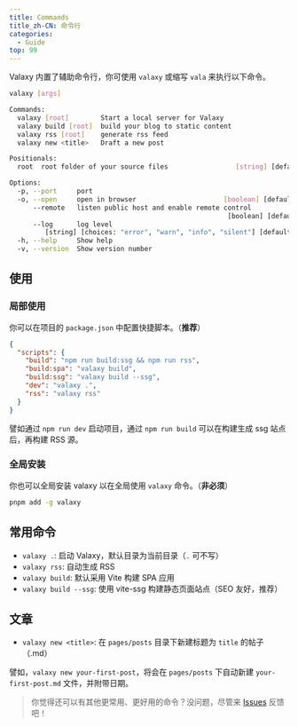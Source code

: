 ```yaml
---
title: Commands
title_zh-CN: 命令行
categories:
  - Guide
top: 99
---
```


Valaxy 内置了辅助命令行，你可使用 `valaxy` 或缩写 `vala` 来执行以下命令。

```bash
valaxy [args]

Commands:
  valaxy [root]        Start a local server for Valaxy                 [default]
  valaxy build [root]  build your blog to static content
  valaxy rss [root]    generate rss feed
  valaxy new <title>   Draft a new post

Positionals:
  root  root folder of your source files                 [string] [default: "."]

Options:
  -p, --port     port                                                   [number]
  -o, --open     open in browser                      [boolean] [default: false]
      --remote   listen public host and enable remote control
                                                       [boolean] [default: true]
      --log      log level
         [string] [choices: "error", "warn", "info", "silent"] [default: "warn"]
  -h, --help     Show help                                             [boolean]
  -v, --version  Show version number                                   [boolean]
```

## 使用

### 局部使用

你可以在项目的 `package.json` 中配置快捷脚本。（**推荐**）

```json
{
  "scripts": {
    "build": "npm run build:ssg && npm run rss",
    "build:spa": "valaxy build",
    "build:ssg": "valaxy build --ssg",
    "dev": "valaxy .",
    "rss": "valaxy rss"
  }
}
```

譬如通过 `npm run dev` 启动项目，通过 `npm run build` 可以在构建生成 ssg 站点后，再构建 RSS 源。

### 全局安装

你也可以全局安装 valaxy 以在全局使用 `valaxy` 命令。（**非必须**）

```bash
pnpm add -g valaxy
```

## 常用命令

- `valaxy .`: 启动 Valaxy，默认目录为当前目录（`.` 可不写）
- `valaxy rss`: 自动生成 RSS
- `valaxy build`: 默认采用 Vite 构建 SPA 应用
- `valaxy build --ssg`: 使用 vite-ssg 构建静态页面站点（SEO 友好，推荐）

## 文章

- `valaxy new <title>`: 在 `pages/posts` 目录下新建标题为 `title` 的帖子（.md）

譬如，`valaxy new your-first-post`，将会在 `pages/posts` 下自动新建 `your-first-post.md` 文件，并附带日期。

> 你觉得还可以有其他更常用、更好用的命令？没问题，尽管来 [Issues](https://github.com/YunYouJun/valaxy/issues) 反馈吧！
